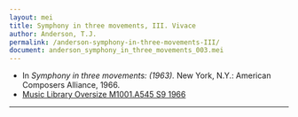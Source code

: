 ```yaml
---
layout: mei
title: Symphony in three movements, III. Vivace
author: Anderson, T.J.
permalink: /anderson-symphony-in-three-movements-III/
document: anderson_symphony_in_three_movements_003.mei
---
```


- In *Symphony in three movements: (1963).* New York, N.Y.: American Composers Alliance, 1966.
- <a href="https://tufts-primo.hosted.exlibrisgroup.com/permalink/f/bnf7qa/01TUN_ALMA21105595270003851" target="_blank">Music Library Oversize M1001.A545 S9 1966</a>

---
